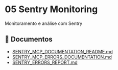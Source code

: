 # 05 Sentry Monitoring

Monitoramento e análise com Sentry

## 📄 Documentos

- [SENTRY_MCP_DOCUMENTATION_README.md](./SENTRY_MCP_DOCUMENTATION_README.md)
- [SENTRY_MCP_ERRORS_DOCUMENTATION.md](./SENTRY_MCP_ERRORS_DOCUMENTATION.md)
- [SENTRY_ERRORS_REPORT.md](./SENTRY_ERRORS_REPORT.md)
